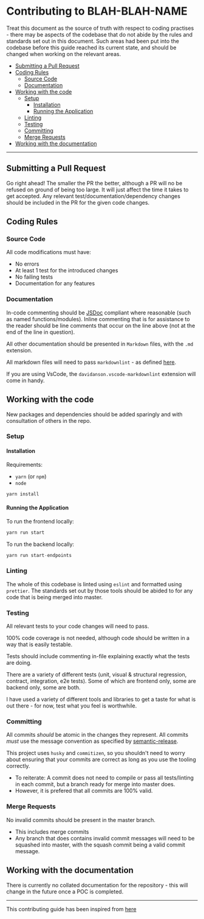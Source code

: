 # Contributing to BLAH-BLAH-NAME <!-- omit in toc -->

Treat this document as the source of truth with respect to coding practises - there may be aspects of the codebase that do not abide by the rules and standards set out in this document.
Such areas had been put into the codebase before this guide reached its current state, and should be changed when working on the relevant areas.

- [Submitting a Pull Request](#submitting-a-pull-request)
- [Coding Rules](#coding-rules)
  - [Source Code](#source-code)
  - [Documentation](#documentation)
- [Working with the code](#working-with-the-code)
  - [Setup](#setup)
    - [Installation](#installation)
    - [Running the Application](#running-the-application)
  - [Linting](#linting)
  - [Testing](#testing)
  - [Committing](#committing)
  - [Merge Requests](#merge-requests)
- [Working with the documentation](#working-with-the-documentation)

---

## Submitting a Pull Request

Go right ahead! The smaller the PR the better, although a PR will no be refused on ground of being too large. It will just affect the time it takes to get accepted.
Any relevant test/documentation/dependency changes should be included in the PR for the given code changes.

## Coding Rules

### Source Code

All code modifications must have:

- No errors
- At least 1 test for the introduced changes
- No failing tests
- Documentation for any features

### Documentation

In-code commenting should be [JSDoc](<TODO_LINK>) compliant where reasonable (such as named functions/modules).
Inline commenting that is for assistance to the reader should be line comments that occur on the line above (not at the end of the line in question).

All other documentation should be presented in `Markdown` files, with the `.md` extension.

All markdown files will need to pass `markdownlint` - as defined [here](https://github.com/DavidAnson/markdownlint).

If you are using VsCode, the `davidanson.vscode-markdownlint` extension will come in handy.

## Working with the code

New packages and dependencies should be added sparingly and with consultation of others in the repo.

### Setup

#### Installation

Requirements:

- `yarn` (or `npm`)
- `node`

```javascript
yarn install
```

#### Running the Application

To run the frontend locally:

```javascript
yarn run start
```

To run the backend locally:

```javascript
yarn run start-endpoints
```

### Linting

The whole of this codebase is linted using `eslint` and formatted using `prettier`. The standards set out by those tools should be abided to for any code that is being merged into master.

### Testing

All relevant tests to your code changes will need to pass.

100% code coverage is not needed, although code should be written in a way that is easily testable.

Tests should include commenting in-file explaining exactly what the tests are doing.

There are a variety of different tests (unit, visual & structural regression, contract, integration, e2e tests). Some of which are frontend only, some are backend only, some are both.

I have used a variety of different tools and libraries to get a taste for what is out there - for now, test what you feel is worthwhile.

### Committing

All commits *should* be atomic in the changes they represent.
All commits *must* use the message convention as specified by [semantic-release](https://github.com/semantic-release/semantic-release/blob/master/CONTRIBUTING.md#commit-message-guidelines).

This project uses `husky` and `commitizen`, so you shouldn't need to worry about ensuring that your commits are correct as long as you use the tooling correctly.

- To reiterate: A commit does not need to compile or pass all tests/linting in each commit, but a branch ready for merge into master does.
- However, it is prefered that all commits are 100% valid.

### Merge Requests

No invalid commits should be present in the master branch.

- This includes merge commits
- Any branch that does contains invalid commit messages will need to be squashed into master, with the squash commit being a valid commit message.

## Working with the documentation

There is currently no collated documentation for the repository - this will change in the future once a POC is completed.

---

This contributing guide has been inspired from [here](https://github.com/semantic-release/semantic-release/blob/master/CONTRIBUTING.md)
